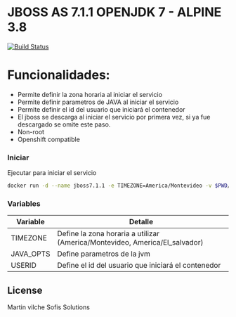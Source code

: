 # JBOSS AS 7.1.1 OPENJDK 7 -  ALPINE 3.8

[![Build Status](https://travis-ci.org/joemccann/dillinger.svg?branch=master)](https://travis-ci.org/joemccann/dillinger)


# Funcionalidades:

  - Permite definir la zona horaria al iniciar el servicio
  - Permite definir parametros de JAVA al iniciar el servicio
  - Permite definir el id del usuario que iniciará el contenedor
  - El jboss se descarga al iniciar el servicio por primera vez, si ya fue descargado se omite este paso.
  - Non-root
  - Openshift compatible

### Iniciar


Ejecutar para iniciar el servicio

```sh
docker run -d --name jboss7.1.1 -e TIMEZONE=America/Montevideo -v $PWD/jboss:/opt/jboss -e USERID=1000 sofislab/jboss:as7.1.1-jdk7-alpine3.8

```

### Variables


| Variable | Detalle |
| ------ | ------ |
| TIMEZONE | Define la zona horaria a utilizar (America/Montevideo, America/El_salvador) |
| JAVA_OPTS | Define parametros de la jvm |
| USERID | Define el id del usuario que iniciará el contenedor |

License
----

Martin vilche
Sofis Solutions

